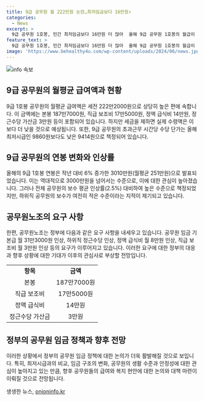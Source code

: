 ```yaml
---
title: 9급 공무원 월 222만원 논란…최저임금보다 16만원↑
categories:
  - News
excerpt: >
  9급 공무원 1호봉, 민간 최저임금보다 16만원 더 많아  올해 9급 공무원 1호봉의 월급이 민간 최저시급을 받는 노동자보다 16만원 이상 많다고 밝혀졌다. 이에도 초과근무시간 단가는 최저시급보다 낮아 논란이 되고 있으며, 과거에 비해 연봉은 증가했지만 고물가 시대에 고려해야 한다는 지적도 있다. 공무원노조는 9급 공무원의 급여를 높이기 위해 정부에 요구를 제기하고 있다.
feature_text: >
  9급 공무원 1호봉, 민간 최저임금보다 16만원 더 많아  올해 9급 공무원 1호봉의 월급이 민간 최저시급을 받는 노동자보다 16만원 이상 많다고 밝혀졌다. 이에도 초과근무시간 단가는 최저시급보다 낮아 논란이 되고 있으며, 과거에 비해 연봉은 증가했지만 고물가 시대에 고려해야 한다는 지적도 있다. 공무원노조는 9급 공무원의 급여를 높이기 위해 정부에 요구를 제기하고 있다.
image: 'https://www.behealthy4u.com/wp-content/uploads/2024/06/news.jpg'
---
```


<p><img src="https://www.behealthy4u.com/wp-content/uploads/2024/06/news.jpg" alt="info 속보" /></p>

<h2 data-ke-size="size26">9급 공무원의 월평균 급여액과 현황</h2>

<p data-ke-size="size16">9급 1호봉 공무원의 월평균 급여액은 세전 222만2000원으로 상당히 높은 편에 속합니다. 이 금액에는 본봉 187만7000원, 직급 보조비 17만5000원, 정액 급식비 14만원, 정근수당 가산금 3만원 등이 포함되어 있습니다. 하지만 세금을 제하면 실제 수령액은 이보다 더 낮을 것으로 예상됩니다. 또한, 9급 공무원의 초과근무 시간당 수당 단가는 올해 최저시급인 9860원보다도 낮은 9414원으로 책정되어 있습니다.</p> 

<h2 data-ke-size="size26">9급 공무원의 연봉 변화와 인상률</h2>

<p data-ke-size="size16">올해의 9급 1호봉 연봉은 작년 대비 6% 증가한 3010만원(월평균 251만원)으로 발표되었습니다. 이는 역대적으로 3000만원을 넘어서는 수준으로, 이에 대한 관심이 높아졌습니다. 그러나 전체 공무원의 보수 평균 인상률(2.5%) 대비하여 높은 수준으로 책정되었지만, 하위직 공무원의 보수가 여전히 적은 수준이라는 지적이 제기되고 있습니다.</p>

<h2 data-ke-size="size26">공무원노조의 요구 사항</h2>

<p data-ke-size="size16">한편, 공무원노조는 정부에 다음과 같은 요구 사항을 내세우고 있습니다. 공무원 임금 기본급 월 31만3000원 인상, 하위직 정근수당 인상, 정액 급식비 월 8만원 인상, 직급 보조비 월 3만원 인상 등의 요구가 이루어지고 있습니다. 이러한 요구에 대한 정부의 대응과 향후 상황에 대한 기대가 이후의 관심사로 부상할 전망입니다.</p>

<table>
    <tr>
        <td style="text-align: center; height: 17px;"><b>항목</b></td>
        <td style="text-align: center; height: 17px;"><b>금액</b></td>
    </tr>
    <tr>
        <td style="text-align: center; height: 17px;">본봉</td>
        <td style="text-align: center; height: 17px;">187만7000원</td>
    </tr>
    <tr>
        <td style="text-align: center; height: 17px;">직급 보조비</td>
        <td style="text-align: center; height: 17px;">17만5000원</td>
    </tr>
    <tr>
        <td style="text-align: center; height: 17px;">정액 급식비</td>
        <td style="text-align: center; height: 17px;">14만원</td>
    </tr>
    <tr>
        <td style="text-align: center; height: 17px;">정근수당 가산금</td>
        <td style="text-align: center; height: 17px;">3만원</td>
    </tr>
</table>

<h2 data-ke-size="size26">정부의 공무원 임금 정책과 향후 전망</h2>

<p data-ke-size="size16">이러한 상황에서 정부의 공무원 임금 정책에 대한 논의가 더욱 활발해질 것으로 보입니다. 특히, 최저시급과의 비교, 임금 구조의 변화, 공무원의 생활 수준과 안정성에 대한 관심이 높아지고 있는 만큼, 향후 공무원들의 급여와 복지 현안에 대한 논의와 대책 마련이 이뤄질 것으로 전망됩니다.</p>
생생한 뉴스, <a href="https://onioninfo.kr" rel="dofollow">onioninfo.kr</a>


